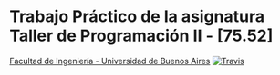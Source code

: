 # Trabajo Práctico de la asignatura Taller de Programación II - [75.52]
[Facultad de Ingeniería - Universidad de Buenos Aires](http://www.fi.uba.ar/)
[![Travis](https://secure.travis-ci.org/USUARIO_GITHUB/PROYECO_GITHUB.png)](http://travis-ci.org/martindonofrio@gmail.com/tp7552)


